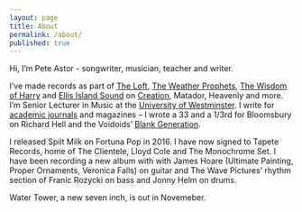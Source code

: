 ```yaml
---
layout: page
title: About
permalink: /about/
published: true
---
```











Hi, I’m Pete Astor - songwriter, musician, teacher and writer. 

I’ve made records as part of [The Loft](https://en.wikipedia.org/wiki/The_Loft_(British_band)), [The Weather Prophets](https://en.wikipedia.org/wiki/The_Weather_Prophets), [The Wisdom of Harry](http://www.matadorrecords.com/the_wisdom_of_harry) and [Ellis Island Sound](https://en.wikipedia.org/wiki/Ellis_Island_Sound) on [Creation](http://www.creation-records.com/), Matador, Heavenly and more. I’m Senior Lecturer in Music at the [University of Westminster](http://www.westminster.ac.uk/about-us/our-people/directory/astor-pete). I write for [academic journals](http://westminster.academia.edu/PeteAstor) and magazines – I wrote a 33 and a 1/3rd for Bloomsbury on Richard Hell and the Voidoids’ [Blank Generation](http://www.bloomsbury.com/uk/richard-hell-and-the-voidoids-blank-generation-9781623561222/).

I released Spilt Milk on Fortuna Pop in 2016. I have now signed to Tapete Records, home of The Clientele, Lloyd Cole and The Monochrome Set. I have been recording a new album with with James Hoare (Ultimate Painting, Proper Ornaments, Veronica Falls) on guitar and The Wave Pictures’ rhythm section of Franic Rozycki on bass and Jonny Helm on drums.  

Water Tower, a new seven inch, is out in Novemeber. 
